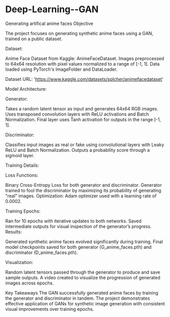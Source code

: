 # Deep-Learning--GAN
Generating artifical anime faces
Objective

The project focuses on generating synthetic anime faces using a GAN, trained on a public dataset.

Dataset:

Anime Face Dataset from Kaggle: AnimeFaceDataset. Images preprocessed to 64x64 resolution with pixel values normalized to a range of [-1, 1]. Data loaded using PyTorch's ImageFolder and DataLoader.

Dataset URL: 'https://www.kaggle.com/datasets/splcher/animefacedataset'

Model Architecture:

Generator:

Takes a random latent tensor as input and generates 64x64 RGB images. Uses transposed convolution layers with ReLU activations and Batch Normalization. Final layer uses Tanh activation for outputs in the range [-1, 1].

Discriminator:

Classifies input images as real or fake using convolutional layers with Leaky ReLU and Batch Normalization. Outputs a probability score through a sigmoid layer.

Training Details:

Loss Functions:

Binary Cross-Entropy Loss for both generator and discriminator. Generator trained to fool the discriminator by maximizing its probability of generating "real" images. Optimization: Adam optimizer used with a learning rate of 0.0002.

Training Epochs:

Ran for 10 epochs with iterative updates to both networks. Saved intermediate outputs for visual inspection of the generator’s progress. Results:

Generated synthetic anime faces evolved significantly during training. Final model checkpoints saved for both generator (G_anime_faces.pth) and discriminator (D_anime_faces.pth).

Visualization:

Random latent tensors passed through the generator to produce and save sample outputs. A video created to visualize the progression of generated images across epochs.

Key Takeaways The GAN successfully generated anime faces by training the generator and discriminator in tandem. The project demonstrates effective application of GANs for synthetic image generation with consistent visual improvements over training epochs.
